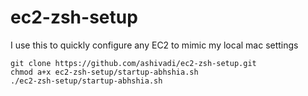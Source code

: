 # ec2-zsh-setup
I use this to quickly configure any EC2 to mimic my local mac settings

```
git clone https://github.com/ashivadi/ec2-zsh-setup.git
chmod a+x ec2-zsh-setup/startup-abhshia.sh
./ec2-zsh-setup/startup-abhshia.sh
```
